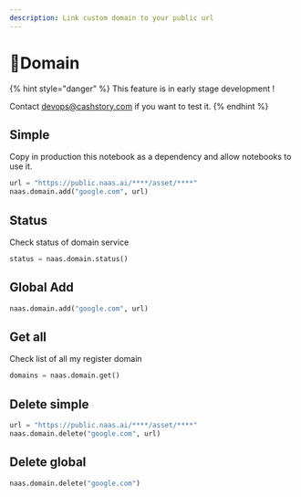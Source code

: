 ```yaml
---
description: Link custom domain to your public url
---
```


# 🏰Domain

{% hint style="danger" %}
This feature is in early stage development ! 

Contact devops@cashstory.com if you want to test it.
{% endhint %}

## Simple

Copy in production this notebook as a dependency and allow notebooks to use it. 

```python
url = "https://public.naas.ai/****/asset/****"
naas.domain.add("google.com", url)
```

## Status

Check status of domain service

```python
status = naas.domain.status()
```

## Global Add

```python
naas.domain.add("google.com", url)
```

## Get all

Check list of all my register domain

```python
domains = naas.domain.get()
```

## Delete simple

```python
url = "https://public.naas.ai/****/asset/****"
naas.domain.delete("google.com", url)
```

## Delete global

```python
naas.domain.delete("google.com")
```

